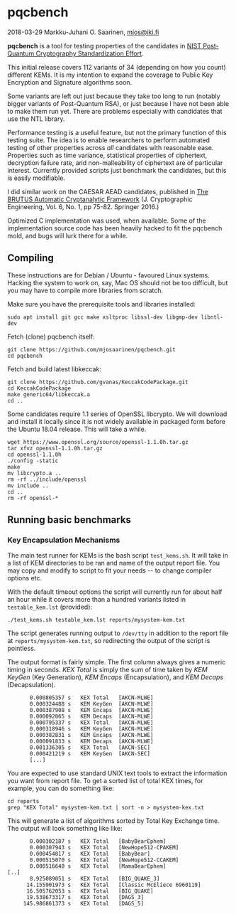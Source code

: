 # pqcbench

2018-03-29 Markku-Juhani O. Saarinen, <mjos@iki.fi>

**pqcbench** is a tool for testing properties of the candidates in
[NIST Post-Quantum Cryptography Standardization Effort](https://csrc.nist.gov/Projects/Post-Quantum-Cryptography/Round-1-Submissions). 

This initial release covers 112 variants of 34 (depending on how you count)
different KEMs. It is my intention to expand the coverage to Public Key
Encryption and Signature algorithms soon. 

Some variants are left out just because they take too long to run (notably 
bigger variants of Post-Quantum RSA), or just because I have not been able 
to make them run yet. There are problems especially with candidates that use 
the NTL library.

Performance testing is a useful feature, but not the primary function 
of this testing suite. The idea is to enable researchers to perform automated testing of other properties across *all* candidates with reasonable ease.
Properties such as time variance, statistical properties of ciphertext,
decryption failure rate, and non-malleability of ciphertext are of particular
interest. Currently provided scripts just benchmark the candidates, but this 
is easily modifiable.

I did similar work on the CAESAR AEAD candidates, published in 
[The BRUTUS Automatic Cryptanalytic Framework](http://dx.doi.org/10.1007/s13389-015-0114-1) (J. Cryptographic Engineering, Vol. 6, No. 1, pp 75-82. Springer 2016.)

Optimized C implementation was used, when available. Some of the implementation
source code has been heavily hacked to fit the pqcbench mold, and bugs will 
lurk there for a while. 


## Compiling

These instructions are for Debian / Ubuntu - favoured Linux systems. Hacking
the system to work on, say, Mac OS should not be too difficult, but you may
have to compile more libraries from scratch.

Make sure you have the prerequisite tools and libraries installed:
```
sudo apt install git gcc make xsltproc libssl-dev libgmp-dev libntl-dev
```
 
Fetch (clone) pqcbench itself:

```
git clone https://github.com/mjosaarinen/pqcbench.git
cd pqcbench
```

Fetch and build latest libkeccak:
```
git clone https://github.com/gvanas/KeccakCodePackage.git
cd KeccakCodePackage
make generic64/libkeccak.a
cd ..
```
Some candidates require 1.1 series of OpenSSL libcrypto.
We will download and install it locally since it is not widely
available in packaged form before the Ubuntu 18.04 release.
This will take a while.
```
wget https://www.openssl.org/source/openssl-1.1.0h.tar.gz
tar xfvz openssl-1.1.0h.tar.gz 
cd openssl-1.1.0h
./config -static
make
mv libcrypto.a ..
rm -rf ../include/openssl
mv include ..
cd ..
rm -rf openssl-*
```

## Running basic benchmarks

### Key Encapsulation Mechanisms

The main test runner for KEMs is the bash script `test_kems.sh`. It will 
take in a list of KEM directories to be ran and name of the output report file.
You may copy and modify to script to fit your needs -- to change compiler
options etc.

With the default timeout options the script will currently run for about half
an hour while it covers more than a hundred variants listed in 
`testable_kem.lst` (provided):
```
./test_kems.sh testable_kem.lst reports/mysystem-kem.txt
```
The script generates running output to `/dev/tty` in addition to the report 
file at `reports/mysystem-kem.txt`, so redirecting the output of the script 
is pointless. 

The output format is fairly simple. The first column always gives a numeric
timing in seconds. *KEX Total* is simply the sum of time taken by *KEM KeyGen* 
(Key Generation), *KEM Encaps* (Encapsulation), and *KEM Decaps* 
(Decapsulation).
```
       0.000805357 s   KEX Total   [AKCN-MLWE]
       0.000324488 s   KEM KeyGen  [AKCN-MLWE]
       0.000387908 s   KEM Encaps  [AKCN-MLWE]
       0.000092065 s   KEM Decaps  [AKCN-MLWE]
       0.000795337 s   KEX Total   [AKCN-MLWE]
       0.000318946 s   KEM KeyGen  [AKCN-MLWE]
       0.000382831 s   KEM Encaps  [AKCN-MLWE]
       0.000091833 s   KEM Decaps  [AKCN-MLWE]
       0.001336305 s   KEX Total   [AKCN-SEC]
       0.000421219 s   KEM KeyGen  [AKCN-SEC]
       [...]
```
You are expected to use standard UNIX text tools to extract the information
you want from report file. To get a sorted list of total KEX times, for 
example, you can do something like:
```
cd reports
grep "KEX Total" mysystem-kem.txt | sort -n > mysystem-kex.txt
```
This will generate a list of algorithms sorted by Total Key Exchange time.
The output will look something like like:
```
       0.000302187 s   KEX Total   [BabyBearEphem]
       0.000307943 s   KEX Total   [NewHope512-CPAKEM]
       0.000454817 s   KEX Total   [BabyBear]
       0.000515070 s   KEX Total   [NewHope512-CCAKEM]
       0.000516640 s   KEX Total   [MamaBearEphem]
[..]
       8.925089051 s   KEX Total   [BIG_QUAKE_3]
      14.155901973 s   KEX Total   [Classic McEliece 6960119]
      16.505762053 s   KEX Total   [BIG_QUAKE]
      19.538673317 s   KEX Total   [DAGS_3]
     145.986861373 s   KEX Total   [DAGS_5]
```

